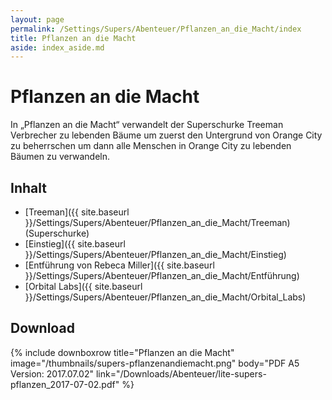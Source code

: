 ```yaml
---
layout: page
permalink: /Settings/Supers/Abenteuer/Pflanzen_an_die_Macht/index
title: Pflanzen an die Macht
aside: index_aside.md
---
```


# Pflanzen an die Macht

In &bdquo;Pflanzen an die Macht&ldquo; verwandelt der Superschurke Treeman Verbrecher zu lebenden Bäume um zuerst den Untergrund von Orange City zu beherrschen um dann alle Menschen in Orange City zu lebenden Bäumen zu verwandeln.

## Inhalt

- [Treeman]({{ site.baseurl }}/Settings/Supers/Abenteuer/Pflanzen_an_die_Macht/Treeman) (Superschurke)
- [Einstieg]({{ site.baseurl }}/Settings/Supers/Abenteuer/Pflanzen_an_die_Macht/Einstieg)
- [Entführung von Rebeca Miller]({{ site.baseurl }}/Settings/Supers/Abenteuer/Pflanzen_an_die_Macht/Entführung)
- [Orbital Labs]({{ site.baseurl }}/Settings/Supers/Abenteuer/Pflanzen_an_die_Macht/Orbital_Labs)

## Download

{% include downboxrow title="Pflanzen an die Macht" image="/thumbnails/supers-pflanzenandiemacht.png" body="PDF A5
Version: 2017.07.02" link="/Downloads/Abenteuer/lite-supers-pflanzen_2017-07-02.pdf" %}
